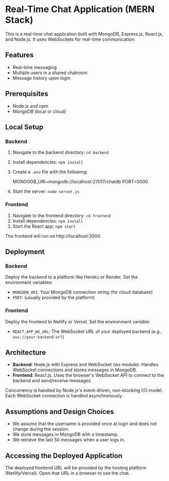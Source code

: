 # Real-Time Chat Application (MERN Stack)

This is a real-time chat application built with MongoDB, Express.js, React.js, and Node.js. It uses WebSockets for real-time communication.

## Features

- Real-time messaging
- Multiple users in a shared chatroom
- Message history upon login

## Prerequisites

- Node.js and npm
- MongoDB (local or cloud)

## Local Setup

### Backend

1. Navigate to the backend directory: `cd backend`
2. Install dependencies: `npm install`
3. Create a `.env` file with the following:

     MONGODB_URI=mongodb://localhost:27017/chatdb
     PORT=5000

4. Start the server: `node server.js`

### Frontend

1. Navigate to the frontend directory: `cd frontend`
2. Install dependencies: `npm install`
3. Start the React app: `npm start`

The frontend will run on http://localhost:3000.

## Deployment

### Backend

Deploy the backend to a platform like Heroku or Render. Set the environment variables:

- `MONGODB_URI`: Your MongoDB connection string (for cloud database)
- `PORT`: (usually provided by the platform)

### Frontend

Deploy the frontend to Netlify or Vercel. Set the environment variable:

- `REACT_APP_WS_URL`: The WebSocket URL of your deployed backend (e.g., `wss://your-backend-url`)

## Architecture

- **Backend**: Node.js with Express and WebSocket (ws module). Handles WebSocket connections and stores messages in MongoDB.
- **Frontend**: React.js. Uses the browser's WebSocket API to connect to the backend and send/receive messages.

Concurrency is handled by Node.js's event-driven, non-blocking I/O model. Each WebSocket connection is handled asynchronously.

## Assumptions and Design Choices

- We assume that the username is provided once at login and does not change during the session.
- We store messages in MongoDB with a timestamp.
- We retrieve the last 50 messages when a user logs in.

## Accessing the Deployed Application

The deployed frontend URL will be provided by the hosting platform (Netlify/Vercel). Open that URL in a browser to use the chat.

